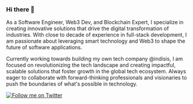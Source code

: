 ### Hi there 👋
<p>
As a Software Engineer, Web3 Dev, and Blockchain Expert, I specialize in creating innovative solutions that drive the digital transformation of industries. With close to decade of experience in full-stack development, I am passionate about leveraging smart technology and Web3 to shape the future of software applications.

Currently working towards building my own tech company @indisis, I am focused on revolutionizing the tech landscape and creating impactful, scalable solutions that foster growth in the global tech ecosystem. Always eager to collaborate with forward-thinking professionals and visionaries to push the boundaries of what's possible in technology.
</p>

<p align="left">
  <a href="https://twitter.com/jimiolu" target="_blank"><img src="https://img.shields.io/twitter/follow/nestframework.svg?style=social&label=Follow" alt="Follow me on Twitter"></a>
</p>

<!--
**waleakaje/waleakaje** is a ✨ _special_ ✨ repository because its `README.md` (this file) appears on your GitHub profile.

Here are some ideas to get you started:

- 🔭 I’m currently working on ...
- 🌱 I’m currently learning ...
- 👯 I’m looking to collaborate on ...
- 🤔 I’m looking for help with ...
- 💬 Ask me about ...
- 📫 How to reach me: ...
- 😄 Pronouns: ...
- ⚡ Fun fact: ...
-->
